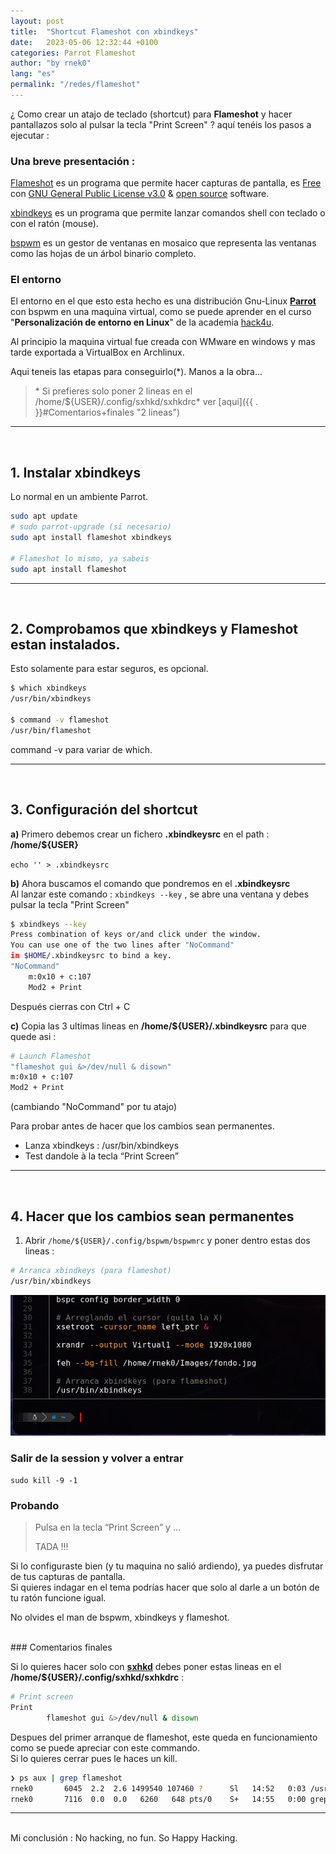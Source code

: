 ```yaml
---
layout: post
title:  "Shortcut Flameshot con xbindkeys"
date:   2023-05-06 12:32:44 +0100
categories: Parrot Flameshot
author: "by rnek0"
lang: "es"
permalink: "/redes/flameshot"
---
```


¿ Como crear un atajo de teclado (shortcut) para **Flameshot** y hacer pantallazos solo al pulsar la tecla "Print Screen" ? aquí tenéis los pasos a ejecutar :

### Una breve presentación :

[Flameshot](https://flameshot.org/) es un programa que permite hacer capturas de pantalla, es [Free](https://github.com/flameshot-org/flameshot/blob/master/LICENSE) con [GNU General Public License v3.0](https://www.gnu.org/licenses/gpl-3.0.en.html) & [open source](https://opensource.org/) software. 

[xbindkeys](https://www.nongnu.org/xbindkeys/) es un programa que permite lanzar comandos shell con teclado o con el ratón (mouse).

[bspwm](https://github.com/baskerville/bspwm) es un gestor de ventanas en mosaico que representa las ventanas como las hojas de un árbol binario completo.

### El entorno

El entorno en el que esto esta hecho es una distribución Gnu-Linux [**Parrot**](https://www.parrotsec.org/) con bspwm en una maquina virtual, como se puede aprender en el curso "**Personalización de entorno en Linux**" de la academia [hack4u](https://hack4u.io/cursos/personalizacion-de-entorno-en-linux/).  

Al principio la maquina virtual fue creada con WMware en windows y mas tarde exportada a VirtualBox en Archlinux.

Aqui teneis las etapas para conseguirlo(*). Manos a la obra...

> \* Si prefieres solo poner 2 lineas en el /home/${USER}/.config/sxhkd/sxhkdrc* ver [aqui]({{ . }}#Comentarios+finales "2 lineas")

---
<br>

## 1. Instalar xbindkeys

Lo normal en un ambiente Parrot.

```bash
sudo apt update
# sudo parrot-upgrade (si necesario)
sudo apt install flameshot xbindkeys

# Flameshot lo mismo, ya sabeis
sudo apt install flameshot
```

---
<br>

## 2. Comprobamos que xbindkeys y Flameshot estan instalados.

Esto solamente para estar seguros, es opcional.

```bash
$ which xbindkeys
/usr/bin/xbindkeys

$ command -v flameshot
/usr/bin/flameshot
```

command -v para variar de which.

---
<br>

## 3. Configuración del shortcut

**a)** Primero debemos crear un fichero **.xbindkeysrc** en el path : **/home/${USER}**

```echo '' > .xbindkeysrc```

**b)** Ahora buscamos el comando que pondremos en el **.xbindkeysrc**  
Al lanzar este comando : ```xbindkeys --key``` , se abre una ventana y debes pulsar la tecla "Print Screen"

```bash
$ xbindkeys --key
Press combination of keys or/and click under the window.
You can use one of the two lines after "NoCommand"
in $HOME/.xbindkeysrc to bind a key.
"NoCommand"
    m:0x10 + c:107
    Mod2 + Print
```

Después cierras con Ctrl + C

**c)** Copia las 3 ultimas lineas en **/home/${USER}/.xbindkeysrc** para que quede asi :

```bash
# Launch Flameshot
"flameshot gui &>/dev/null & disown"
m:0x10 + c:107
Mod2 + Print
```  
(cambiando "NoCommand" por tu atajo)

Para probar antes de hacer que los cambios sean permanentes.

* Lanza xbindkeys : /usr/bin/xbindkeys
* Test dandole à la tecla “Print Screen”

---
<br>

## 4. Hacer que los cambios sean permanentes

1. Abrir ```/home/${USER}/.config/bspwm/bspwmrc``` y poner dentro estas dos lineas :

```bash
# Arranca xbindkeys (para flameshot)
/usr/bin/xbindkeys
```

![Configuracion de bspwm](../assets/bspwn_final.png "Detalle de la configuracion de bspwm")

### Salir de la session y volver a entrar

```sudo kill -9 -1```

### Probando

> Pulsa en la tecla “Print Screen” y ... 
>
> TADA !!!

Si lo configuraste bien (y tu maquina no salió ardiendo), ya puedes disfrutar de tus capturas de pantalla.  
Si quieres indagar en el tema podrías hacer que solo al darle a un botón de tu ratón funcione igual.

No olvides el man de bspwm, xbindkeys y flameshot.


<br>
<a name="Comentarios+finales"></a>
### Comentarios finales

Si lo quieres hacer solo con [**sxhkd**](https://wiki.archlinux.org/title/Sxhkd) debes poner estas lineas en el **/home/${USER}/.config/sxhkd/sxhkdrc** :

```bash
# Print screen
Print
        flameshot gui &>/dev/null & disown
```

Despues del primer arranque de flameshot, este queda en funcionamiento como se puede apreciar con este commando.  
Si lo quieres cerrar pues le haces un kill.

```bash
❯ ps aux | grep flameshot
rnek0       6045  2.2  2.6 1499540 107460 ?      Sl   14:52   0:03 /usr/bin/flameshot
rnek0       7116  0.0  0.0   6260   648 pts/0    S+   14:55   0:00 grep --color=auto flameshot
```

---
<br>
Mi conclusión :
No hacking, no fun. So Happy Hacking.